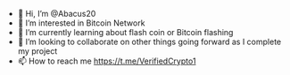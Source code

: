 - 👋 Hi, I’m @Abacus20
- 👀 I’m interested in Bitcoin Network
- 🌱 I’m currently learning about flash coin or Bitcoin flashing
- 💞️ I’m looking to collaborate on other things going forward as I complete my project
- 📫 How to reach me https://t.me/VerifiedCrypto1

<!---
Abacus20/Abacus20 is a ✨ special ✨ repository because its `README.md` (this file) appears on your GitHub profile.
You can click the Preview link to take a look at your changes.
--->
